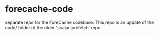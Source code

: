 # forecache-code
separate repo for the ForeCache codebase. This repo is an update of the code/ folder of the older
'scalar-prefetch' repo.
